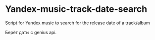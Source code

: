 # Yandex-music-track-date-search
Script for Yandex music to search for the release date of a track/album

Берёт даты с genius api.
